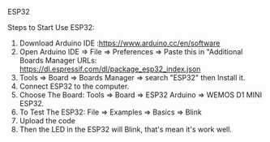  ESP32
 
 Steps to Start Use ESP32:
1.	Download Arduino IDE :https://www.arduino.cc/en/software
2.	Open Arduino IDE => File => Preferences => Paste this in "Additional Boards Manager URLs: https://dl.espressif.com/dl/package_esp32_index.json
3.	Tools => Board => Boards Manager => search "ESP32" then Install it.
4.	Connect ESP32 to the computer.
5.	Choose The Board: Tools => Board => ESP32 Arduino => WEMOS D1 MINI ESP32.
6.	To Test The ESP32: File => Examples => Basics => Blink 
7.	Upload the code
8.	Then the LED in the ESP32 will Blink, that's mean it's work well. 
